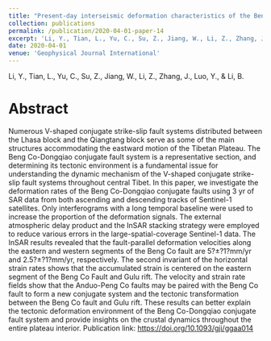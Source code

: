 ```yaml
---
title: "Present-day interseismic deformation characteristics of the Beng Co-Dongqiao conjugate fault system in central Tibet: implications from InSAR observations"
collection: publications
permalink: /publication/2020-04-01-paper-14
excerpt: 'Li, Y., Tian, L., Yu, C., Su, Z., Jiang, W., Li, Z., Zhang, J., Luo, Y., &amp; Li, B. '
date: 2020-04-01
venue: 'Geophysical Journal International'
---
```

Li, Y., Tian, L., Yu, C., Su, Z., Jiang, W., Li, Z., Zhang, J., Luo, Y., &amp; Li, B. 

Abstract
=====
Numerous V-shaped conjugate strike-slip fault systems distributed between the Lhasa block and the Qiangtang block serve as some of the main structures accommodating the eastward motion of the Tibetan Plateau. The Beng Co-Dongqiao conjugate fault system is a representative section, and determining its tectonic environment is a fundamental issue for understanding the dynamic mechanism of the V-shaped conjugate strike-slip fault systems throughout central Tibet. In this paper, we investigate the deformation rates of the Beng Co-Dongqiao conjugate faults using 3 yr of SAR data from both ascending and descending tracks of Sentinel-1 satellites. Only interferograms with a long temporal baseline were used to increase the proportion of the deformation signals. The external atmospheric delay product and the InSAR stacking strategy were employed to reduce various errors in the large-spatial-coverage Sentinel-1 data. The InSAR results revealed that the fault-parallel deformation velocities along the eastern and western segments of the Beng Co fault are 5?±?1?mm/yr and 2.5?±?1?mm/yr, respectively. The second invariant of the horizontal strain rates shows that the accumulated strain is centered on the eastern segment of the Beng Co Fault and Gulu rift. The velocity and strain rate fields show that the Anduo-Peng Co faults may be paired with the Beng Co fault to form a new conjugate system and the tectonic transformation between the Beng Co fault and Gulu rift. These results can better explain the tectonic deformation environment of the Beng Co-Dongqiao conjugate fault system and provide insights on the crustal dynamics throughout the entire plateau interior.
Publication link: https://doi.org/10.1093/gji/ggaa014